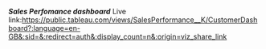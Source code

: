 ***Sales Perfomance dashboard***
Live link:https://public.tableau.com/views/SalesPerformance__K/CustomerDashboard?:language=en-GB&:sid=&:redirect=auth&:display_count=n&:origin=viz_share_link
